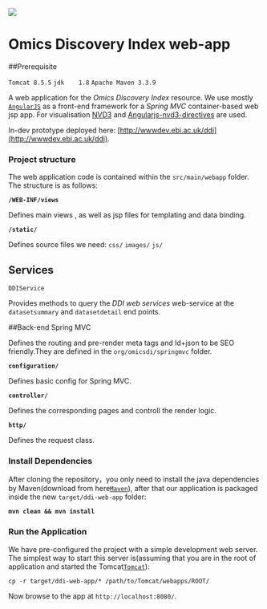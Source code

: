![](https://travis-ci.org/PRIDE-Cluster/cluster-web-app.svg?branch=master)

Omics Discovery Index web-app
=====================

##Prerequisite

`Tomcat 8.5.5`
`jdk    1.8`
`Apache Maven 3.3.9`


A web application for the *Omics Discovery Index* resource. We use mostly [`AngularJS`](https://angularjs.org/) as
a front-end framework for a *Spring MVC* container-based web jsp app. For visualisation [NVD3](https://github.com/novus/nvd3) and
[Angularjs-nvd3-directives](http://cmaurer.github.io/angularjs-nvd3-directives/) are used.

In-dev prototype deployed here: [http://wwwdev.ebi.ac.uk/ddi](http://wwwdev.ebi.ac.uk/ddi).

### Project structure

The web application code is contained within the `src/main/webapp` folder. The structure is as follows:

**`/WEB-INF/views`**

Defines main views , as well as jsp files for templating and data binding.

**`/static/`**

Defines source files we need: `css/` `images/` `js/`

## Services

`DDIService`

Provides methods to query the *DDI web services* web-service at the `datasetsummary`  and `datasetdetail` end points.

##Back-end Spring MVC

Defines the routing and pre-render meta tags and ld+json to be SEO friendly.They are defined in the `org/omicsdi/springmvc` folder.

**`configuration/`**

Defines basic config for Spring MVC.

**`controller/`**

Defines the corresponding pages and controll the render logic.

**`http/`**

Defines the request class.

### Install Dependencies

After cloning the repository，you only need to install the java dependencies by Maven(download from here[`Maven`](http://maven.apache.org/download.cgi)), after that our application is packaged inside the new `target/ddi-web-app` folder:

**`mvn clean && mvn install`**

### Run the Application

We have pre-configured the project with a simple development web server.  The simplest way to start
this server is(assuming that you are in the root of application and started the Tomcat[`Tomcat`](http://tomcat.apache.org/download-80.cgi)):

```
cp -r target/ddi-web-app/* /path/to/Tomcat/webapps/ROOT/
```

Now browse to the app at `http://localhost:8080/`.



